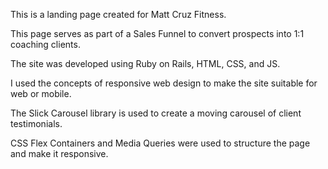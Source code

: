 This is a landing page created for Matt Cruz Fitness.

This page serves as part of a Sales Funnel to convert prospects into 1:1 coaching clients. 

The site was developed using Ruby on Rails, HTML, CSS, and JS. 

I used the concepts of responsive web design to make the site suitable for web or mobile. 

The Slick Carousel library is used to create a moving carousel of client testimonials. 

CSS Flex Containers and Media Queries were used to structure the page and make it responsive. 


